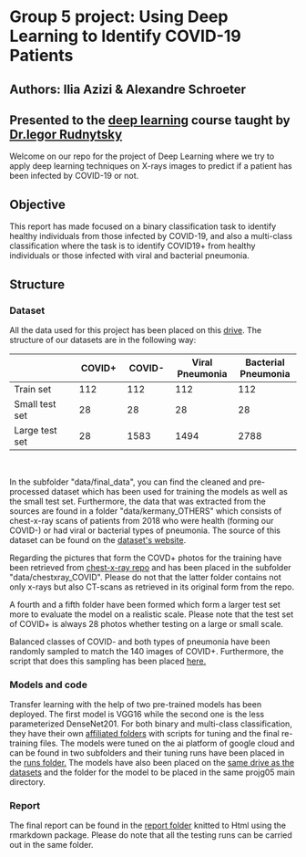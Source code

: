 # Group 5 project: Using Deep Learning to Identify COVID-19 Patients
## Authors: Ilia Azizi & Alexandre Schroeter
## Presented to the [deep learning](https://irudnyts.github.io/deep/) course taught by [Dr.Iegor Rudnytsky](https://irudnyts.github.io)
Welcome on our repo for the project of Deep Learning where we try to apply deep learning techniques on X-rays images to predict if a patient has been infected by COVID-19 or not. 

## Objective
This report has made focused on a binary classification task to identify healthy individuals from those infected by COVID-19, and also a multi-class classification where the task is to identify COVID19+ from healthy individuals or those infected with viral and bacterial pneumonia.

## Structure
### Dataset
All the data used for this project has been placed on this [drive](https://drive.google.com/open?id=128hxYxQ8kVEkSkVGikueiqBxWTmDIW2h). The structure of our datasets are in the following way:

<center>
<table class="tg" width = 80%>
<thead>
  <tr>
    <th class="tg-i7a5"; width = 20%></th>
    <th class="tg-5x9q"; width = 10%>COVID+</th>
    <th class="tg-5x9q"; width = 10%>COVID-</th>
    <th class="tg-5x9q"; width = 10%>Viral Pneumonia</th>
    <th class="tg-5x9q"; width = 10%>Bacterial Pneumonia</th>
  </tr>
</thead>
<tbody>
  <tr>
    <td class="tg-i7a5">Train set</td>
    <td class="tg-3zvv">112</td>
    <td class="tg-3zvv">112</td>
    <td class="tg-3zvv">112</td>
    <td class="tg-3zvv">112</td>
  </tr>
  <tr>
    <td class="tg-i7a5">Small test set</td>
    <td class="tg-3zvv">28</td>
    <td class="tg-3zvv">28</td>
    <td class="tg-3zvv">28</td>
    <td class="tg-3zvv">28</td>
  </tr>
  <tr>
    <td class="tg-i7a5">Large test set</td>
    <td class="tg-3zvv">28</td>
    <td class="tg-3zvv">1583</td>
    <td class="tg-3zvv">1494</td>
    <td class="tg-3zvv">2788</td>
  </tr>
</tbody>
</table>
</center>
&nbsp;
&nbsp;

In the subfolder "data/final_data", you can find the cleaned and pre-processed dataset which has been used for training the models as well as the small test set. Furthermore, the data that was extracted from the sources are found in a folder "data/kermany_OTHERS" which consists of chest-x-ray scans of patients from 2018  who were health (forming our COVID-) or had viral or bacterial types of pneumonia. The source of this dataset can be found on the [dataset's website](https://data.mendeley.com/datasets/rscbjbr9sj/3). </p>
Regarding the pictures that form the COVD+ photos for the training have been retrieved from [chest-x-ray repo](https://github.com/ieee8023/covid-chestxray-dataset) and has been placed in the subfolder "data/chestxray_COVID". Please do not that the latter folder contains not only x-rays but also CT-scans as retrieved in its original form from the repo. </p>
A fourth and a fifth folder have been formed which form a larger test set more to evaluate the model on a realistic scale. Please note that the test set of COVID+ is always 28 photos whether testing on a large or small scale.</p>
Balanced classes of COVID- and both types of pneumonia have been randomly sampled to match the 140 images of COVID+. Furthermore, the script that does this sampling has been placed [here.](https://github.com/deep-class/projg05/blob/master/scripts/import_EDA/photo-organization.R)

### Models and code
Transfer learning with the help of two pre-trained models has been deployed. The first model is VGG16 while the second one is the less parameterized DenseNet201. For both binary and multi-class classification, they have their own [affiliated folders](https://github.com/deep-class/projg05/blob/master/scripts) with scripts for tuning and the final re-training files. The models were tuned on the ai platform of google cloud and can be found in two subfolders and their tuning runs have been placed in the [runs folder.](https://github.com/deep-class/projg05/blob/master/runs)
The models have also been placed on the [same drive as the datasets](https://drive.google.com/open?id=128hxYxQ8kVEkSkVGikueiqBxWTmDIW2h) and the folder for the model to be placed in the same projg05 main directory.

### Report
The final report can be found in the [report folder](https://github.com/deep-class/projg05/blob/master/report) knitted to Html using the rmarkdown package. Please do note that all the testing runs can be carried out in the same folder.

